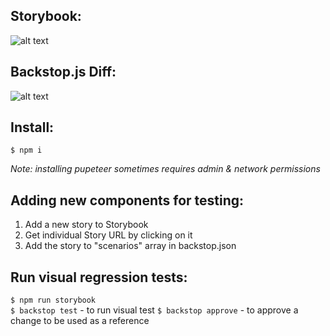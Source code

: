 ## Storybook:
![alt text](https://i.ibb.co/WPnjdyv/Screenshot-2019-10-29-at-14-57-17.png "")

## Backstop.js Diff:

![alt text](https://i.ibb.co/qjLJHXT/Screenshot-2019-10-29-at-14-39-09.png "")

## Install:

`$ npm i `  
  
_Note: installing pupeteer sometimes requires admin & network permissions_  

## Adding new components for testing:

 1. Add a new story to Storybook  
 2. Get individual Story URL by clicking on it  
 3. Add the story to "scenarios" array in backstop.json  
  
## Run visual regression tests:
`$ npm run storybook`  
`$ backstop test` - to run visual test
`$ backstop approve` - to approve a change to be used as a reference
